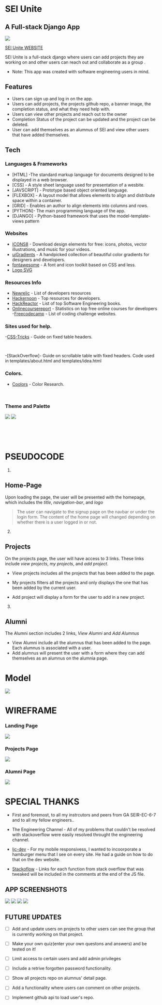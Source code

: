 # SEI Unite
## A Full-stack Django App


![](main_app/static/img/banner.jpg)


[SEI Unite WEBSITE](https://sei-unite.herokuapp.com/)

SEI Unite is a full-stack django where users can add projects they are working on and other users can reach out and collaborate as a group . 

- Note: This app was created with software engineering users in mind.


## Features

- Users can sign up and log in on the app.
- Users can add projects, the projects github repo, a banner image, the completion status, and what they need help with.
- Users can view other projects and reach out to the owner
- Completion Status of the project can be updated and the project can be deleted.
- User can add themselves as an alumnus of SEI and view other users that have added themselves.

## Tech

### Languages & Frameworks

- [HTML] -The standard markup language for documents designed to be displayed in a web browser. 
- [CSS] - A style sheet language used for presentation of a wesbite.
- [JAVSCRIPT] - Prototype based object oriented language.
- [FLEXBOX] -  A layout model that allows elements to align and distribute space within a container. 
- [GRID] - Enables an author to align elements into columns and rows.
- [PYTHON]- The main programming language of the app.
- [DJANGO] - Python-based framework that uses the model-template-views pattern

### Websites
- [ICONS8](https://icons8.com/) - Download design elements for free: icons, photos, vector illustrations, and music for your videos.
- [uiGradients](https://uigradients.com/#Venice) - A handpicked collection of beautiful color gradients for designers and developers​.
- [fontawesome](https://fontawesome.com) - A font and icon toolkit based on CSS and less.
 - [Logo SVG](https://fontawesome.com/v5.15/icons/users?style=solid)

### Resources Info
- [Newrelic](https://newrelic.com/blog/nerd-life/developer-resources-roundup) - List of developers resources
- [Hackernoon](https://hackernoon.com/top-resources-for-software-engineers-how-a-new-grad-can-find-a-job-fvhr3yjz) - Top resources for developers.
- [HackReactor](https://www.hackreactor.com/blog/7-books-software-engineers-need-to-read-to-get-ahead) - List of top Software Engineering books.
- [Onlinecoursereport](https://www.onlinecoursereport.com/free/software-development/) - Statistics on top free online courses for developers
-[Freecodecamp](https://www.freecodecamp.org/news/the-10-most-popular-coding-challenge-websites-of-2016-fb8a5672d22f/) - List of coding challenge websites.

### Sites used for help.
-[CSS-Tricks](https://css-tricks.com/position-sticky-and-table-headers/) - Guide on fixed table headers.

<br>


-[StackOverflow]- Guide on scrollable table with fixed headers. Code used in templates/about.html and templates/idea.html



### Colors.
- [Coolors](https://www.coolors.co/) - Color Research. 
<br>

### Theme and Palette

![](main_app/static/img/palette1.jpg)
![](main_app/static/img/color-palette1.jpg)


<br> <br>
<br>



# PSEUDOCODE

1.
 ## Home-Page <br>
Upon loading the page, the user will be presented with the homepage, which includes the _title_, _navigation-bar_, and _logo_
    
>The user can navigate to the signup page on the navbar or under the login form. The content of the home page will changed depending on whether there is a user logged in or not.
2. 
## Projects <br>
On the projects page, the user will have access to 3 links. These links include _view projects_, _my projects_, and _add project_.

- View projects includes all the projects that has been added to the page.

- My projects filters all the projects and only displays the one that has been added by the current user.
- Add project will display a form for the user to add in a new project. 




3.

 ## Alumni <br>
The Alumni section includes 2 links, _View Alumni_ and _Add Alumnus_

- View Alumni include all the alumnus that has been added to the page. Each alumnus is associated with a user.
- Add alumnus will present the user with a form where they can add themselves as an alumnus on the alumnia page.
    

# Model
![](main_app/static/img/models.png)


 # WIREFRAME
### Landing Page
![](main_app/static/img/landingpage.png)

### Projects Page
![](main_app/static/img/projectspage.png)

### Alumni Page
![](main_app/static/img/alumnipage.png)




# SPECIAL THANKS
- First and foremost, to all my instrcutors and peers from GA SEIR-EC-6-7 and to all my fellow engineers..

- The Engineering Channel - All of my problems that couldn't be resolved with stackoverflow were easily resolved throught the engineering channel.

- [ljc-dev](https://dev.to/ljcdev/easy-hamburger-menu-with-js-2do0) - For my mobile responsivess, I wanted to incoorporate a hamburger menu that I see on every site. He had a guide on how to do that on the dev website. 

- [Stackoflow](www.stackoverflow.com) - Links for each function from stack overflow that was tweaked will be included in the comments at the end of the JS file.

## APP SCREENSHOTS
![](main_app/static/img/screenshot1.png) ![](main_app/static/img/screenshot2.png)
![](main_app/static/img/screenshot3.png) ![](main_app/static/img/screenshot4.png)



## FUTURE UPDATES

- [ ] Add and update users on projects to other users can see the group that is currently working on that project.
- [ ] Make your own quiz(enter your own questons and answers) and be tested on it!
- [ ] Limit access to certain users and add admin privileges 
- [ ] Include a retrive forgotten password functionality.
- [ ] Show all projects repo on alumnus' detail page.
- [ ] Add a functionality where users can comment on other projects.
- [ ] Implement github api to load user's repo.






 
 
 
 
 
 
 
 
 
            